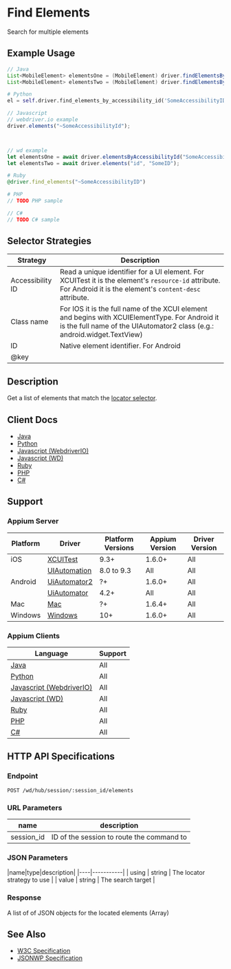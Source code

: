 # Find Elements

Search for multiple elements
## Example Usage

```java
// Java
List<MobileElement> elementsOne = (MobileElement) driver.findElementsByAccessibilityId("SomeAccessibilityID");
List<MobileElement> elementsTwo = (MobileElement) driver.findElementsByClassName("SomeClassName");

```

```python
# Python
el = self.driver.find_elements_by_accessibility_id('SomeAccessibilityID')

```

```javascript
// Javascript
// webdriver.io example
driver.elements("~SomeAccessibilityId");



// wd example
let elementsOne = await driver.elementsByAccessibilityId("SomeAccessibilityID");
let elementsTwo = await driver.elements("id", "SomeID");

```

```ruby
# Ruby
@driver.find_elements("~SomeAccessibilityID")

```

```php
# PHP
// TODO PHP sample

```

```csharp
// C#
// TODO C# sample

```

## Selector Strategies
|Strategy|Description|
|--------|-----------|
|Accessibility ID|Read a unique identifier for a UI element. For XCUITest it is the element's `resource-id` attribute. For Android it is the element's `content-desc` attribute.|
|Class name|For IOS it is the full name of the XCUI element and begins with XCUIElementType. For Android it is the full name of the UIAutomator2 class (e.g.: android.widget.TextView)|
|ID|Native element identifier. For Android|
|@key|

## Description

Get a list of elements that match the [locator selector](/docs/en/about-appium/getting-started).


## Client Docs

 * [Java](https://seleniumhq.github.io/selenium/docs/api/java/org/openqa/selenium/WebElement.html#findElements-org.openqa.selenium.By-) 
 * [Python](http://selenium-python.readthedocs.io/api.html#selenium.webdriver.remote.webdriver.WebDriver.find_elements) 
 * [Javascript (WebdriverIO)](http://webdriver.io/api/protocol/elements.html#Usage) 
 * [Javascript (WD)](https://github.com/admc/wd/blob/master/lib/commands.js#L798) 
 * [Ruby](http://www.rubydoc.info/gems/selenium-webdriver/Selenium/WebDriver/SearchContext:find_elements) 
 * [PHP](https://github.com/appium/php-client/) 
 * [C#](https://github.com/appium/appium-dotnet-driver/) 

## Support

### Appium Server

|Platform|Driver|Platform Versions|Appium Version|Driver Version|
|--------|----------------|------|--------------|--------------|
| iOS | [XCUITest](/docs/en/drivers/ios-xcuitest.md) | 9.3+ | 1.6.0+ | All |
|  | [UIAutomation](/docs/en/drivers/ios-uiautomation.md) | 8.0 to 9.3 | All | All |
| Android | [UiAutomator2](/docs/en/drivers/android-uiautomator2.md) | ?+ | 1.6.0+ | All |
|  | [UiAutomator](/docs/en/drivers/android-uiautomator.md) | 4.2+ | All | All |
| Mac | [Mac](/docs/en/drivers/mac.md) | ?+ | 1.6.4+ | All |
| Windows | [Windows](/docs/en/drivers/windows.md) | 10+ | 1.6.0+ | All |

### Appium Clients 

|Language|Support|
|--------|-------|
|[Java](https://github.com/appium/java-client/releases/latest)| All |
|[Python](https://github.com/appium/python-client/releases/latest)| All |
|[Javascript (WebdriverIO)](http://webdriver.io/index.html)| All |
|[Javascript (WD)](https://github.com/admc/wd/releases/latest)| All |
|[Ruby](https://github.com/appium/ruby_lib/releases/latest)| All |
|[PHP](https://github.com/appium/php-client/releases/latest)| All |
|[C#](https://github.com/appium/appium-dotnet-driver/releases/latest)| All |

## HTTP API Specifications

### Endpoint

`POST /wd/hub/session/:session_id/elements`

### URL Parameters

|name|description|
|----|-----------|
|session_id|ID of the session to route the command to|

### JSON Parameters

|name|type|description|
|----|-----------|
| using | string | The locator strategy to use |
| value | string | The search target |

### Response

A list of of JSON objects for the located elements (Array<String>)

## See Also

* [W3C Specification](https://www.w3.org/TR/webdriver/#dfn-find-elements)
* [JSONWP Specification](https://github.com/SeleniumHQ/selenium/wiki/JsonWireProtocol#sessionsessionidelements)
